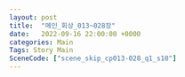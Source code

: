 ```yaml
---
layout: post
title:  "메인_회상_013~028장"
date:   2022-09-16 22:00:00 +0000
categories: Main
Tags: Story Main
SceneCode: ["scene_skip_cp013-028_q1_s10"]
---
```

